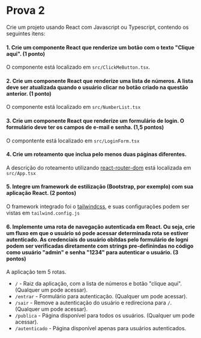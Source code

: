 # Prova 2

Crie um projeto usando React com Javascript ou Typescript, contendo os seguintes itens:

#### 1. Crie um componente React que renderize um botão com o texto "Clique aqui". (1 ponto)

O componente está localizado em `src/ClickMeButton.tsx`.

#### 2. Crie um componente React que renderize uma lista de números. A lista deve ser atualizada quando o usuário clicar no botão criado na questão anterior. (1 ponto)

O componente está localizado em `src/NumberList.tsx`

#### 3. Crie um componente React que renderize um formulário de login. O formulário deve ter os campos de e-mail e senha. (1,5 pontos)

O compontente está localizado em `src/LoginForm.tsx`

#### 4. Crie um roteamento que inclua pelo menos duas páginas diferentes.

A descrição do roteamento utilizando [react-router-dom](https://reactrouter.com) está localizada em `src/App.tsx`

#### 5. Integre um framework de estilização (Bootstrap, por exemplo) com sua aplicação React. (2 pontos)

O framework integrado foi o [tailwindcss](https://tailwindcss.com/), e suas configurações podem ser vistas em `tailwind.config.js`

#### 6. Implemente uma rota de navegação autenticada em React. Ou seja, crie um fluxo em que o usuário só pode acessar determinada rota se estiver autenticado. As credenciais do usuário obitdas pelo formulário de logni podem ser verificadas diretamente com strings pre-definindas no código como usuário "admin" e senha "1234" para autenticar o usuário. (3 pontos)

A aplicação tem 5 rotas.

- `/` - Raiz da aplicação, com a lista de números e botão "clique aqui". (Qualquer um pode acessar).
- `/entrar` - Formulário para autenticação. (Qualquer um pode acessar).
- `/sair` - Remove a autenticação do usuário e redireciona para `/`. (Qualquer um pode acessar).
- `/publica` - Página disponível para todos os usuários. (Qualquer um pode acessar).
- `/autenticado` - Página disponível apenas para usuários autenticados.
